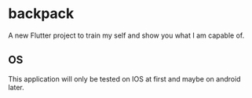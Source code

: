 # backpack

A new Flutter project to train my self and show you what I am capable of.

## OS

This application will only be tested on IOS at first and maybe on android later.
